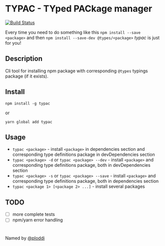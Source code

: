 # TYPAC - TYped PACkage manager

[![Build Status](https://travis-ci.org/ewgenius/typac.svg?branch=master)](https://travis-ci.org/ewgenius/typac)

Every time you need to do something like this ```npm install --save <package>``` and then ```npm install --save-dev @types/<package>``` *typac* is just for you!

## Description

Cli tool for installing npm package with corresponding ```@types``` typings package (if it exists).

## Install

```npm install -g typac```

or

```yarn global add typac```

## Usage
- ```typac <package>``` - install ```<package>``` in dependencies section and corresponding type definitions package in devDependencies section
- ```typac <package> -d``` or ```typac <package> --dev``` - install ```<package>``` and corresponding type definitions package, both in devDependencies section
- ```typac <package> -s``` or ```typac <package> --save``` - install ```<package>``` and corresponding type definitions package, both in dependencies section
- ```typac <package 1> [<package 2> ...]``` - install several packages

## TODO
* [ ] more complete tests
* [ ] npm/yarn error handling

#

Named by [@ploddi](https://github.com/ploddi)